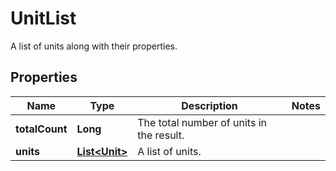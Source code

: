

# UnitList

A list of units along with their properties.

## Properties

| Name | Type | Description | Notes |
|------------ | ------------- | ------------- | -------------|
|**totalCount** | **Long** | The total number of units in the result. |  |
|**units** | [**List&lt;Unit&gt;**](Unit.md) | A list of units. |  |



